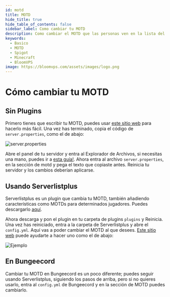 ```yaml
---
id: motd
title: MOTD
hide_title: true
hide_table_of_contents: false
sidebar_label: Como cambiar tu MOTD
description: Como cambiar el MOTD que las personas ven en la lista del servidor. 
keywords:
  - Basico
  - MOTD
  - Spigot
  - Minecraft
  - BloomVPS
image: https://bloomvps.com/assets/images/logo.png
---
```

# Cómo cambiar tu MOTD

## Sin Plugins

Primero tienes que escribir tu MOTD, puedes usar [este sitio web](https://mctools.org/motd-creator) para hacerlo más fácil. Una vez has terminado, copia el código de `server.properties`, como el de abajo:

![server.properties](https://cdn.discordapp.com/attachments/716405933105872938/751221395622723715/unknown.png)

Abre el panel de tu servidor y entra al Explorador de Archivos, si necesitas una mano, puedes ir a  [esta guía!](https://docs.bloom.host/languages/spanish/basico/panel/gestion-archivos). Ahora entra al archivo `server.properties`, en la sección de motd y pega el texto que copiaste antes. Reinicia tu servidor y los cambios deberían aplicarse.

## Usando Serverlistplus
Serverlistplus es un plugin que cambia tu MOTD, también añadiendo características como MOTDs para determinados jugadores. Puedes descargarlo [aquí](https://www.spigotmc.org/resources/serverlistplus.241/). 

Ahora descarga y pon el plugin en tu carpeta de plugins `plugins` y Reinicia. Una vez has reiniciado, entra a la carpeta de Serverlistplus y abre el `config.yml`. Aquí vas a poder cambiar el MOTD al que desees. [Este sitio web](https://mctools.org/motd-creator) puede ayudarte a hacer uno como el de abajo:

![Ejemplo](https://cdn.discordapp.com/attachments/716405933105872938/751223535405629510/unknown.png)

## En Bungeecord
Cambiar tu MOTD en Bungeecord es un poco diferente; puedes seguir usando Serverlistplus, siguiendo los pasos de arriba, pero si no quieres usarlo, entra al `config.yml` de Bungeecord y en la sección de MOTD puedes cambiarlo.
